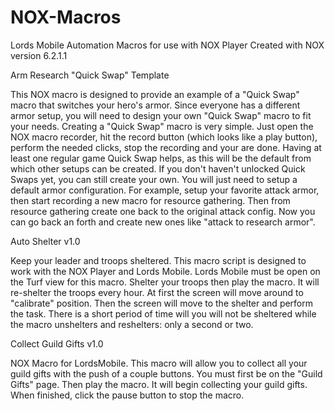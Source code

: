 # NOX-Macros
Lords Mobile Automation Macros for use with NOX Player
Created with NOX version 6.2.1.1

Arm Research "Quick Swap" Template

This NOX macro is designed to provide an example of a "Quick Swap" macro that switches your hero's armor. Since everyone has a different armor setup, you will need to design your own "Quick Swap" macro to fit your needs.  Creating a "Quick Swap" macro is very simple. Just open the NOX macro recorder, hit the record button (which looks like a play button), perform the needed clicks, stop the recording and your are done. Having at least one regular game Quick Swap helps, as this will be the default from which other setups can be created. If you don't haven't unlocked Quick Swaps yet, you can still create your own. You will just need to setup a default armor configuration. For example, setup your favorite attack armor, then start recording a new macro for resource gathering. Then from resource gathering create one back to the original attack config. Now you can go back an forth and create new ones like "attack to research armor".

Auto Shelter v1.0

Keep your leader and troops sheltered.
This macro script is designed to work with the NOX Player and Lords Mobile. Lords Mobile must be open on the Turf view for this macro.  Shelter your troops then play the macro. It will re-shelter the troops every hour. At first the screen will move around to "calibrate" position. Then the screen will move to the shelter and perform the task. There is a short period of time will you will not be sheltered while the macro unshelters and reshelters: only a second or two.

Collect Guild Gifts v1.0

NOX Macro for LordsMobile.  This macro will allow you to collect all your guild gifts with the push of a couple buttons. 
You must first be on the "Guild Gifts" page. 
Then play the macro. It will begin collecting your guild gifts. 
When finished, click the pause button to stop the macro.

